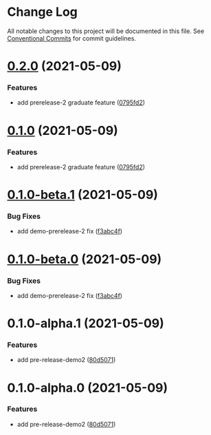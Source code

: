 # Change Log

All notable changes to this project will be documented in this file.
See [Conventional Commits](https://conventionalcommits.org) for commit guidelines.

# [0.2.0](https://github.com/rupert-ong/monorepo-components/compare/@rupertong/base-demo-prerelease-2@0.1.0-beta.1...@rupertong/base-demo-prerelease-2@0.2.0) (2021-05-09)

### Features

- add prerelease-2 graduate feature ([0795fd2](https://github.com/rupert-ong/monorepo-components/commit/0795fd28a6f1da72f74998381d24f9a87144f798))

# [0.1.0](https://github.com/rupert-ong/monorepo-components/compare/@rupertong/base-demo-prerelease-2@0.1.0-beta.1...@rupertong/base-demo-prerelease-2@0.1.0) (2021-05-09)

### Features

- add prerelease-2 graduate feature ([0795fd2](https://github.com/rupert-ong/monorepo-components/commit/0795fd28a6f1da72f74998381d24f9a87144f798))

# [0.1.0-beta.1](https://github.com/rupert-ong/monorepo-components/compare/@rupertong/base-demo-prerelease-2@0.1.0-alpha.1...@rupertong/base-demo-prerelease-2@0.1.0-beta.1) (2021-05-09)

### Bug Fixes

- add demo-prerelease-2 fix ([f3abc4f](https://github.com/rupert-ong/monorepo-components/commit/f3abc4f18e279c116d95b49f04c4f14d9aeeed35))

# [0.1.0-beta.0](https://github.com/rupert-ong/monorepo-components/compare/@rupertong/base-demo-prerelease-2@0.1.0-alpha.1...@rupertong/base-demo-prerelease-2@0.1.0-beta.0) (2021-05-09)

### Bug Fixes

- add demo-prerelease-2 fix ([f3abc4f](https://github.com/rupert-ong/monorepo-components/commit/f3abc4f18e279c116d95b49f04c4f14d9aeeed35))

# 0.1.0-alpha.1 (2021-05-09)

### Features

- add pre-release-demo2 ([80d5071](https://github.com/rupert-ong/monorepo-components/commit/80d5071ffaed2514057eba2c886de38bdec0f932))

# 0.1.0-alpha.0 (2021-05-09)

### Features

- add pre-release-demo2 ([80d5071](https://github.com/rupert-ong/monorepo-components/commit/80d5071ffaed2514057eba2c886de38bdec0f932))
